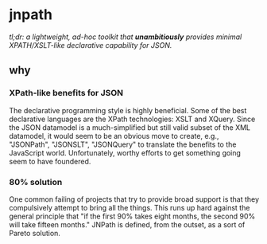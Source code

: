 # jnpath
_tl;dr: a lightweight, ad-hoc toolkit that **unambitiously** provides minimal XPATH/XSLT-like declarative capability for JSON._

## why
### XPath-like benefits for JSON
The declarative programming style is highly beneficial. Some of the best declarative languages are the XPath technologies: XSLT and XQuery. Since the JSON datamodel is a much-simplified but still valid subset of the XML datamodel, it would seem to be an obvious move to create, e.g., "JSONPath", "JSONSLT", "JSONQuery" to translate the benefits to the JavaScript world. Unfortunately, worthy efforts to get something going seem to have foundered.

### 80% solution
One common failing of projects that try to provide broad support is that they compulsively attempt to bring all the things. This runs up hard against the general principle that "if the first 90% takes eight months, the second 90% will take fifteen months." JNPath is defined, from the outset, as a sort of Pareto solution.
